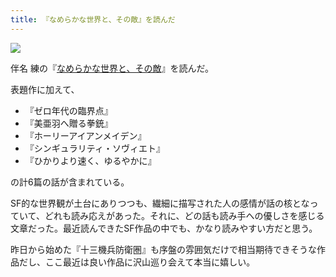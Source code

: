 ```yaml
---
title: 『なめらかな世界と、その敵』を読んだ
---
```


![](https://images-fe.ssl-images-amazon.com/images/I/51osytbqqVL.jpg)

伴名 練の『[なめらかな世界と、その敵](https://www.amazon.co.jp/dp/B07WHSZMFC)』を読んだ。

表題作に加えて、

- 『ゼロ年代の臨界点』
- 『美亜羽へ贈る拳銃』
- 『ホーリーアイアンメイデン』
- 『シンギュラリティ・ソヴィエト』
- 『ひかりより速く、ゆるやかに』

の計6篇の話が含まれている。

SF的な世界観が土台にありつつも、繊細に描写された人の感情が話の核となっていて、どれも読み応えがあった。それに、どの話も読み手への優しさを感じる文章だった。最近読んできたSF作品の中でも、かなり読みやすい方だと思う。

昨日から始めた『十三機兵防衛圏』も序盤の雰囲気だけで相当期待できそうな作品だし、ここ最近は良い作品に沢山巡り会えて本当に嬉しい。
